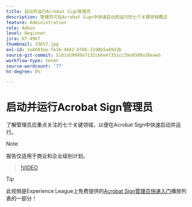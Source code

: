 ```yaml
---
title: 启动并运行Acrobat Sign管理员
description: 管理员可在Acrobat Sign中快速启动和运行的七个关键领域概述
feature: Administration
role: Admin
level: Beginner
jira: KT-4967
thumbnail: 33657.jpg
exl-id: 1e8603ee-fe16-4842-bf0b-1190b5a69d3b
source-git-commit: 51d1a59999a7132cb6e47351cc39a93d9a38eaeb
workflow-type: tm+mt
source-wordcount: '77'
ht-degree: 0%

---
```


# 启动并运行Acrobat Sign管理员

了解管理员应重点关注的七个关键领域，以便在Acrobat Sign中快速启动并运行。

>[!NOTE]
>
>报告仅适用于商业和企业级别计划。

>[!VIDEO](https://video.tv.adobe.com/v/33657?quality=12&learn=on&hidetitle=true)

>[!TIP]
>
>此视频是Experience League上免费提供的[Acrobat Sign管理员快速入门](https://experienceleague.adobe.com/zh-hans/playlists/acrobat-sign-get-started-administrators)播放列表的一部分！
